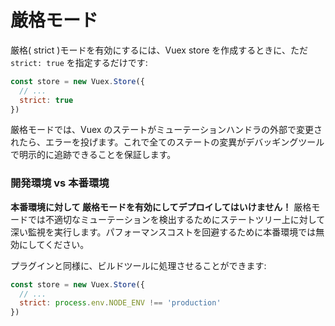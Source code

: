 # 厳格モード

厳格( strict )モードを有効にするには、Vuex store を作成するときに、ただ `strict: true` を指定するだけです:

``` js
const store = new Vuex.Store({
  // ...
  strict: true
})
```

厳格モードでは、Vuex のステートがミューテーションハンドラの外部で変更されたら、エラーを投げます。これで全てのステートの変異がデバッギングツールで明示的に追跡できることを保証します。

### 開発環境 vs 本番環境

**本番環境に対して 厳格モードを有効にしてデプロイしてはいけません！** 厳格モードでは不適切なミューテーションを検出するためにステートツリー上に対して深い監視を実行します。パフォーマンスコストを回避するために本番環境では無効にしてください。

プラグインと同様に、ビルドツールに処理させることができます:

``` js
const store = new Vuex.Store({
  // ...
  strict: process.env.NODE_ENV !== 'production'
})
```
